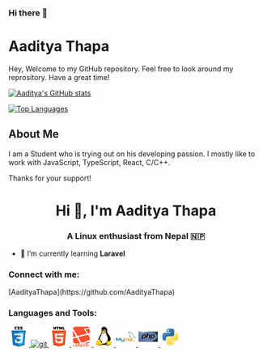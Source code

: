 ### Hi there 👋

<!--
**AadityaThapa/AadityaThapa** is a ✨ _special_ ✨ repository because its `README.md` (this file) appears on your GitHub profile.

Here are some ideas to get you started:

- 🔭 I’m currently working on ...
- 🌱 I’m currently learning ...
- 👯 I’m looking to collaborate on ...
- 🤔 I’m looking for help with ...
- 💬 Ask me about ...
- 📫 How to reach me: ...
- 😄 Pronouns: ...
- ⚡ Fun fact: ...
-->

# Aaditya Thapa

Hey, Welcome to my GitHub repository. Feel free to look around my reprository. Have a great time!

[![Aaditya's GitHub stats](https://github-readme-stats.vercel.app/api?username=AadityaThapa&show_icons=true&layout=compact&theme=dark)](https://github.com/AadityaThapa)

[![Top Languages](https://github-readme-stats.vercel.app/api/top-langs/?username=AadityaThapa&layout=compact&theme=dark)](https://github.com/AadityaThapa)


## About Me

I am a Student who is trying out on his developing passion. I mostly like to work with JavaScript, TypeScript, React, C/C++.

Thanks for your support!

<h1 align="center">Hi 👋, I'm Aaditya Thapa</h1>
<h3 align="center">A Linux enthusiast from Nepal 🇳🇵</h3>

- 🌱 I’m currently learning **Laravel**

<h3 align="left">Connect with me:</h3>
<p align="left">
  [AadityaThapa](https://github.com/AadityaThapa)
</p>

<h3 align="left">Languages and Tools:</h3>
<p align="left"> <a href="https://www.w3schools.com/css/" target="_blank" rel="noreferrer"> <img src="https://raw.githubusercontent.com/devicons/devicon/master/icons/css3/css3-original-wordmark.svg" alt="css3" width="40" height="40"/> </a> <a href="https://git-scm.com/" target="_blank" rel="noreferrer"> <img src="https://www.vectorlogo.zone/logos/git-scm/git-scm-icon.svg" alt="git" width="40" height="40"/> </a> <a href="https://www.w3.org/html/" target="_blank" rel="noreferrer"> <img src="https://raw.githubusercontent.com/devicons/devicon/master/icons/html5/html5-original-wordmark.svg" alt="html5" width="40" height="40"/> </a> <a href="https://laravel.com/" target="_blank" rel="noreferrer"> <img src="https://raw.githubusercontent.com/devicons/devicon/master/icons/laravel/laravel-plain-wordmark.svg" alt="laravel" width="40" height="40"/> </a> <a href="https://www.linux.org/" target="_blank" rel="noreferrer"> <img src="https://raw.githubusercontent.com/devicons/devicon/master/icons/linux/linux-original.svg" alt="linux" width="40" height="40"/> </a> <a href="https://www.mysql.com/" target="_blank" rel="noreferrer"> <img src="https://raw.githubusercontent.com/devicons/devicon/master/icons/mysql/mysql-original-wordmark.svg" alt="mysql" width="40" height="40"/> </a> <a href="https://www.php.net" target="_blank" rel="noreferrer"> <img src="https://raw.githubusercontent.com/devicons/devicon/master/icons/php/php-original.svg" alt="php" width="40" height="40"/> </a> <a href="https://www.python.org" target="_blank" rel="noreferrer"> <img src="https://raw.githubusercontent.com/devicons/devicon/master/icons/python/python-original.svg" alt="python" width="40" height="40"/> </a> </p>


